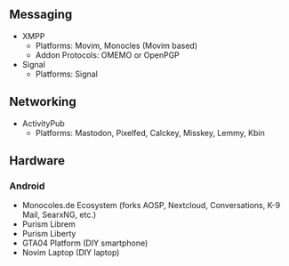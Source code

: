 ## Messaging
- XMPP
	- Platforms: Movim, Monocles (Movim based)
	- Addon Protocols: OMEMO or OpenPGP
- Signal
	- Platforms: Signal
## Networking
- ActivityPub
	- Platforms: Mastodon, Pixelfed, Calckey, Misskey, Lemmy, Kbin
## Hardware
### Android
- Monocoles.de Ecosystem (forks AOSP, Nextcloud, Conversations, K-9 Mail, SearxNG, etc.)
- Purism Librem
- Purism Liberty
- GTA04 Platform (DIY smartphone)
- Novim Laptop (DIY laptop)